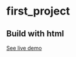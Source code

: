 # first_project

## Build with html

<a href="https://banarjeejosh.github.io/first_project/">See live demo</a>